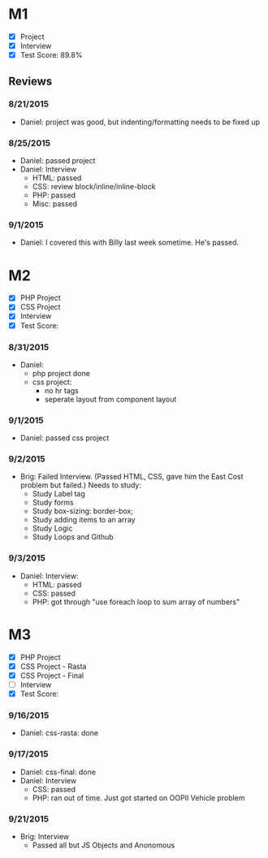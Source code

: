 # M1

- [x] Project
- [x] Interview
- [x] Test Score: 89.8%

## Reviews

### 8/21/2015
- Daniel: project was good, but indenting/formatting needs to be fixed up

### 8/25/2015
- Daniel: passed project
- Daniel: Interview
  - HTML: passed
  - CSS: review block/inline/inline-block
  - PHP: passed
  - Misc: passed
### 9/1/2015
  - Daniel: I covered this with Billy last week sometime. He's passed.

# M2
- [x] PHP Project
- [x] CSS Project
- [x] Interview
- [x] Test Score: 

### 8/31/2015
- Daniel:
  - php project done
  - css project:
    - no hr tags
    - seperate layout from component layout

### 9/1/2015
- Daniel: passed css project

### 9/2/2015 
- Brig: Failed Interview. (Passed HTML, CSS, gave him the East Cost problem but failed.)  Needs to study:
  - Study Label tag
  - Study forms
  - Study	box-sizing: border-box;
  - Study adding items to an array
  - Study Logic
  - Study Loops and Github

### 9/3/2015
- Daniel: Interview:
  - HTML: passed
  - CSS: passed
  - PHP: got through "use foreach loop to sum array of numbers"

# M3
- [x] PHP Project
- [x] CSS Project - Rasta
- [x] CSS Project - Final
- [ ] Interview
- [x] Test Score: 

### 9/16/2015
- Daniel: css-rasta: done

### 9/17/2015
- Daniel: css-final: done
- Daniel: Interview
  - CSS: passed
  - PHP: ran out of time. Just got started on OOPII Vehicle problem

### 9/21/2015
- Brig: Interview
  - Passed all but JS Objects and Anonomous 
